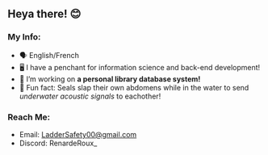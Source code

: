## Heya there! 😊

### My Info:
- 🗣️ English/French
- 🖥️ I have a penchant for information science and back-end development!
- 📖 I’m working on **a personal library database system!**
- 🦭 Fun fact: Seals slap their own abdomens while in the water to send *underwater acoustic signals* to eachother!

### Reach Me:
- Email: LadderSafety00@gmail.com
- Discord: RenardeRoux_
